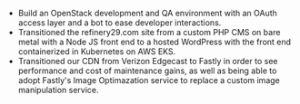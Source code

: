 - Build an OpenStack development and QA environment with an OAuth access layer and a bot to ease developer interactions.
- Transitioned the refinery29.com site from a custom PHP CMS on bare metal with a Node JS front end to a hosted WordPress with the front end containerized in Kubernetes on AWS EKS.
- Transitioned our CDN from Verizon Edgecast to Fastly in order to see performance and cost of maintenance gains, as well as being able to adopt Fastly's Image Optimazation service to replace a custom image manipulation service.
